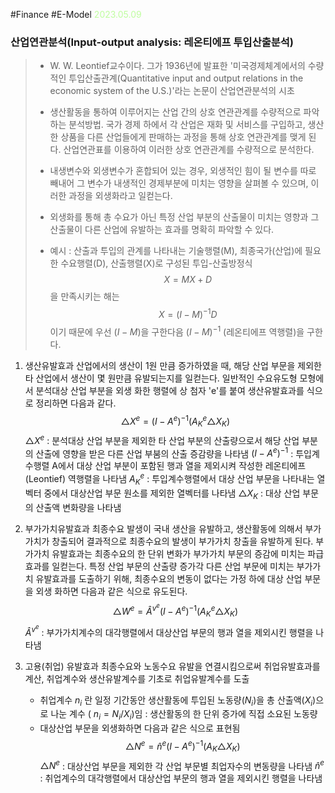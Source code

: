 #Finance #E-Model
<span style="color:#BFFD9F"> 2023.05.09</span>

### 산업연관분석(Input-output analysis: 레온티에프 투입산출분석)

> - W. W. Leontief교수이다. 그가 1936년에 발표한 '미국경제체계에서의 수량적인 투입산출관계(Quantitative input and output relations in the economic system of the U.S.)'라는 논문이 산업연관분석의 시초
>
> - 생산활동을 통하여 이루어지는 산업 간의 상호 연관관계를 수량적으로 파악하는 분석방법.
>   국가 경제 하에서 각 산업은 재화 및 서비스를 구입하고, 생산한 상품을 다른 산업들에게 판매하는 과정을 통해 상호 연관관계를 맺게 된다. 산업연관표를 이용하여 이러한 상호 연관관계를 수량적으로 분석한다.
> - 내생변수와 외생변수가 혼합되어 있는 경우, 외생적인 힘이 될 변수를 따로 빼내어 그 변수가 내생적인 경제부분에 미치는 영향을 살펴볼 수 있으며, 이러한 과정을 외생화라고 일컫는다.
> - 외생화를 통해 총 수요가 아닌 특정 산업 부분의 산출물이 미치는 영향과 그 산출물이 다른 산업에 유발하는 효과를 명확히 파악할 수 있다.
> - 예시 : 산출과 투입의 관계를 나타내는 기술행렬(M), 최종국가(산업)에 필요한 수요행렬(D), 산출행렬(X)로 구성된 투입-산출방정식 $$ X=MX+D$$을 만족시키는 해는 $$X=(I-M)^{-1}D$$ 이기 때문에 우선 $(I-M)$을 구한다음 $(I-M)^{-1}$ (레온티에프 역행렬)을 구한다.

1. 생산유발효과
   산업에서의 생산이 1원 만큼 증가하였을 때, 해당 산업 부문을 제외한 타 산업에서 생산이 몇 원만큼 유발되는지를 일컫는다.
   일반적인 수요유도형 모형에서 분석대상 산업 부분을 외생 화한 행렬에 상 첨자 'e'를 붙여 생산유발효과를 식으로 정리하면 다음과 같다. $$\triangle X^{e}=(I-A^{e})^{-1}(A_{K}^{e}\triangle X_{K})$$
   $\triangle X^{e}$ : 분석대상 산업 부분을 제외한 타 산업 부분의 산출량으로서 해당 산업 부분의 산출에 영향을 받은 다른 산업 부붐의 산출 증감량을 나타냄
   $(I-A^{e})^{-1}$ : 투입계수행렬 A에서 대상 산업 부분이 포함된 행과 열을 제외시켜 작성한 레온티에프(Leontief) 역행렬을 나타냄
   $A_{K}^{e}$ : 투입계수행렬에서 대상 산업 부문을 나타내는 열벡터 중에서 대상산업 부문 원소를 제외한 열벡터를 나타냄
   $\triangle X_{K}$ : 대상 산업 부문의 산출액 변화량을 나타냄

2. 부가가치유발효과
   최종수요 발생이 국내 생산을 유발하고, 생산활동에 의해서 부가가치가 창출되어 결과적으로 최종수요의 발생이 부가가치 창출을 유발하게 된다. 부가가치 유발효과는 최종수요의 한 단위 변화가 부가가치 부문의 증감에 미치는 파급효과를 일컫는다.
   특정 산업 부문의 산출량 증가각 다른 산업 부문에 미치는 부가가치 유발효과를 도출하기 위해, 최종수요의 변동이 없다는 가정 하에 대상 산업 부문을 외생 화하면 다음과 같은 식으로 유도된다. $$\triangle W^{e}=\widehat A^{v^{e}}(I-A^{e})^{-1}(A_{K}^{e}\triangle X_{K})$$
   $\widehat A^{v^{e}}$ : 부가가치계수의 대각행렬에서 대상산업 부문의 행과 열을 제외시킨 행렬을 나타냄

3. 고용(취업) 유발효과
   최종수요와 노동수요 유발을 연결시킴으로써 취업유발효과를 계산, 취업계수와 생산유발계수를 기초로 취업유발계수를 도출
   - 취업계수 $n_{i}$ 란 일정 기간동안 생산활동에 투입된 노동량($N_{i}$)을 총 산출액($X_{i}$)으로 나눈 계수 ( $n_{i}=N_{i}/X_{i}$)임 : 생산활동의 한 단위 증가에 직접 소요된 노동량
   - 대상산업 부문을 외생화하면 다음과 같은 식으로 표현됨 $$\triangle N^{e}=\widehat n^{e}(I-A^{e})^{-1}(A_{K}\triangle X_{K})$$
     $\triangle N^{e}$ : 대상산업 부문을 제외한 각 산업 부문별 최업자수의 변동량을 나타냄
     $\widehat n^{e}$ : 취업계수의 대각행렬에서 대상산업 부문의 행과 열을 제외시킨 행렬을 나타냄
